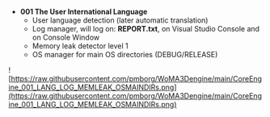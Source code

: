 - <b>001 The User International Language</b><br>
	- User language detection (later automatic translation)<br>
	- Log manager, will log on: <b>REPORT.txt</b>, on Visual Studio Console and on Console Window<br>
	- Memory leak detector level 1 <br>
	- OS manager for main OS directories (DEBUG/RELEASE)<br>
	
![https://raw.githubusercontent.com/pmborg/WoMA3Dengine/main/CoreEngine_001_LANG_LOG_MEMLEAK_OSMAINDIRs.png](https://raw.githubusercontent.com/pmborg/WoMA3Dengine/main/CoreEngine_001_LANG_LOG_MEMLEAK_OSMAINDIRs.png)	
